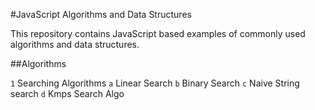 #JavaScript Algorithms and Data Structures

This repository contains JavaScript based examples of commonly used algorithms and  data structures.

##Algorithms

`1` Searching Algorithms
    `a` Linear Search
    `b` Binary Search
    `c` Naive String search
    `d` Kmps Search Algo

